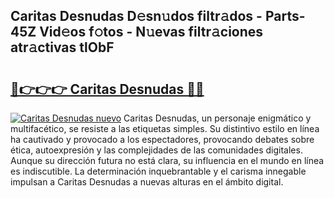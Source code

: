 ## Caritas Desnudas D𝚎sn𝚞dos filtr𝚊dos - Parts-45Z Vid𝚎os f𝚘tos - N𝚞evas filtr𝚊ciones atr𝚊ctivas tlObF

# <h2><a href="http://mb53egd.tromn.icu/?c=Caritas+Desnudas">🔗👉👉👉 Caritas Desnudas 🔗🔗</a></h2>

[![Caritas Desnudas nuevo](https://i.imgur.com/pEAQMta.gif)](http://mb53egd.tromn.icu/?c=Caritas+Desnudas)
Caritas Desnudas, un personaje enigmático y multifacético, se resiste a las etiquetas simples. Su distintivo estilo en línea ha cautivado y provocado a los espectadores, provocando debates sobre ética, autoexpresión y las complejidades de las comunidades digitales. Aunque su dirección futura no está clara, su influencia en el mundo en línea es indiscutible. La determinación inquebrantable y el carisma innegable impulsan a Caritas Desnudas a nuevas alturas en el ámbito digital.
